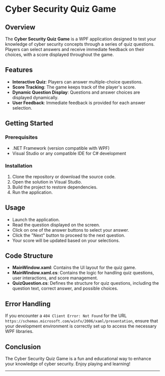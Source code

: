 # Cyber Security Quiz Game

## Overview

The **Cyber Security Quiz Game** is a WPF application designed to test 
your knowledge of cyber security concepts through a series of quiz questions. 
Players can select answers and receive immediate feedback on their choices, with 
a score displayed throughout the game.

## Features

- **Interactive Quiz**: Players can answer multiple-choice questions.
- **Score Tracking**: The game keeps track of the player's score.
- **Dynamic Question Display**: Questions and answer choices are displayed dynamically.
- **User  Feedback**: Immediate feedback is provided for each answer selection.

## Getting Started

### Prerequisites

- .NET Framework (version compatible with WPF)
- Visual Studio or any compatible IDE for C# development

### Installation

1. Clone the repository or download the source code.
2. Open the solution in Visual Studio.
3. Build the project to restore dependencies.
4. Run the application.

## Usage

- Launch the application.
- Read the question displayed on the screen.
- Click on one of the answer buttons to select your answer.
- Click the "Next" button to proceed to the next question.
- Your score will be updated based on your selections.

## Code Structure

- **MainWindow.xaml**: Contains the UI layout for the quiz game.
- **MainWindow.xaml.cs**: Contains the logic for handling quiz questions, user interactions, and score management.
- **QuizQuestion.cs**: Defines the structure for quiz questions, including the question text, correct answer, and possible choices.

## Error Handling

If you encounter a `404 Client Error: Not Found` for the 
URL `https://schemas.microsoft.com/winfx/2006/xaml/presentation`, ensure 
that your development environment is correctly set up to access the necessary 
WPF libraries.

## Conclusion

The Cyber Security Quiz Game is a fun and educational 
way to enhance your knowledge of cyber security. 
Enjoy playing and learning!

---

